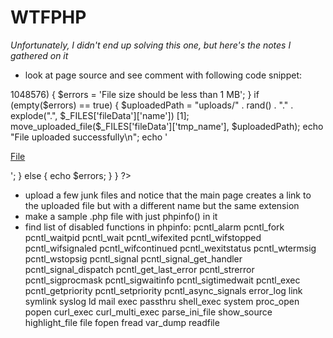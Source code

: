 # WTFPHP
*Unfortunately, I didn't end up solving this one, but here's the notes I gathered on it*


- look at page source and see comment with following code snippet:
<?php
if (isset($_FILES['fileData'])) {
    if ($_FILES['fileData']['size'] > 1048576) {
        $errors = 'File size should be less than 1 MB';
    }
    if (empty($errors) == true) {
        $uploadedPath = "uploads/" . rand() . "." . explode(".", $_FILES['fileData']['name']) [1];
        move_uploaded_file($_FILES['fileData']['tmp_name'], $uploadedPath);
        echo "File uploaded successfully\n";
        echo '<p><a href=' . $uploadedPath . ' target="_blank">File</a></p>';
    } else {
        echo $errors;
    }
}
?>

- upload a few junk files and notice that the main page creates a link to the uploaded file but with a different name but the same extension
- make a sample .php file with just phpinfo() in it
- find list of disabled functions in phpinfo:
pcntl_alarm
pcntl_fork
pcntl_waitpid
pcntl_wait
pcntl_wifexited
pcntl_wifstopped
pcntl_wifsignaled
pcntl_wifcontinued
pcntl_wexitstatus
pcntl_wtermsig
pcntl_wstopsig
pcntl_signal
pcntl_signal_get_handler
pcntl_signal_dispatch
pcntl_get_last_error
pcntl_strerror
pcntl_sigprocmask
pcntl_sigwaitinfo
pcntl_sigtimedwait
pcntl_exec
pcntl_getpriority
pcntl_setpriority
pcntl_async_signals
error_log
link
symlink
syslog
ld
mail
exec
passthru
shell_exec
system
proc_open
popen
curl_exec
curl_multi_exec
parse_ini_file
show_source
highlight_file
file
fopen
fread
var_dump
readfile